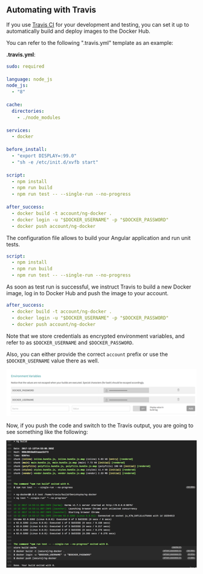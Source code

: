 ## Automating with Travis

If you use [Travis CI](https://travis-ci.org/) for your development and testing,
you can set it up to automatically build and deploy images to the Docker Hub.

You can refer to the following ".travis.yml" template as an example:

**.travis.yml**:

```yml
sudo: required

language: node_js
node_js:
  - "8"

cache:
  directories:
    - ./node_modules

services:
  - docker

before_install:
  - "export DISPLAY=:99.0"
  - "sh -e /etc/init.d/xvfb start"

script:
  - npm install
  - npm run build
  - npm run test -- --single-run --no-progress

after_success:
  - docker build -t account/ng-docker .
  - docker login -u "$DOCKER_USERNAME" -p "$DOCKER_PASSWORD"
  - docker push account/ng-docker
```

The configuration file allows to build your Angular application and run unit tests.

```yml
script:
  - npm install
  - npm run build
  - npm run test -- --single-run --no-progress
```

As soon as test run is successful, we instruct Travis to build a new Docker image,
log in to Docker Hub and push the image to your account.

```yml
after_success:
  - docker build -t account/ng-docker .
  - docker login -u "$DOCKER_USERNAME" -p "$DOCKER_PASSWORD"
  - docker push account/ng-docker
```

Note that we store credentials as encrypted environment variables, and refer to as `$DOCKER_USERNAME` and `$DOCKER_PASSWORD`.

Also, you can either provide the correct `account` prefix or use the `$DOCKER_USERNAME` value there as well.

![Travis Variables](images/ng-docker-01.png)

Now, if you push the code and switch to the Travis output, you are going to see something like the following:

![Travis Output](images/ng-docker-02.png)
